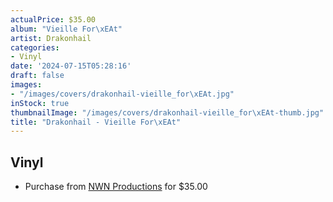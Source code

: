 ```yaml
---
actualPrice: $35.00
album: "Vieille For\xEAt"
artist: Drakonhail
categories:
- Vinyl
date: '2024-07-15T05:28:16'
draft: false
images:
- "/images/covers/drakonhail-vieille_for\xEAt.jpg"
inStock: true
thumbnailImage: "/images/covers/drakonhail-vieille_for\xEAt-thumb.jpg"
title: "Drakonhail - Vieille For\xEAt"
---
```


## Vinyl
* Purchase from [NWN Productions](http://shop.nwnprod.com/index.php?route=product/product&path=75&product_id=52029&sort=pd.name&order=ASC) for $35.00
